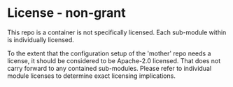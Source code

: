 # License - non-grant

This repo is a container is not specifically licensed.
Each sub-module within is individually licensed.

To the extent that the configuration setup of the 'mother' repo needs a license,
it should be considered to be Apache-2.0 licensed.
That does not carry forward to any contained sub-modules. Please refer to individual module licenses to determine exact licensing implications.
